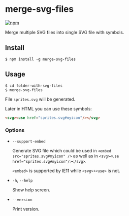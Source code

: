 # merge-svg-files

[![npm](https://img.shields.io/npm/v/merge-svg-files.svg)](https://www.npmjs.com/package/merge-svg-files)

Merge multiple SVG files into single SVG file with symbols.

## Install

```
$ npm install -g merge-svg-files
```

## Usage

```
$ cd folder-with-svg-files
$ merge-svg-files
```

File `sprites.svg` will be generated.

Later in HTML you can use these symbols:

```html
<svg><use href="sprites.svg#myicon"/></svg>
```

### Options

* `--support-embed`

    Generate SVG file which could be used in `<embed src="sprites.svg#myicon" />` as well as in `<svg><use href="sprites.svg#myicon"/></svg>`.

    `<embed>` is supported by IE11 while `<svg>+<use>` is not.

* `-h`, `--help`

    Show help screen.

* `--version`

    Print version.
